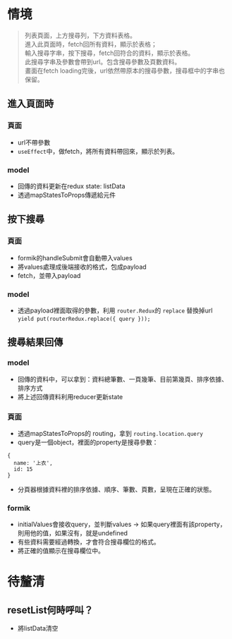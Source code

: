# 情境
> 列表頁面，上方搜尋列，下方資料表格。     
> 進入此頁面時，fetch回所有資料，顯示於表格；         
> 輸入搜尋字串，按下搜尋，fetch回符合的資料，顯示於表格。        
> 此搜尋字串及參數會帶到url。包含搜尋參數及頁數資料。         
> 畫面在fetch loading完後，url依然帶原本的搜尋參數，搜尋框中的字串也保留。



## 進入頁面時

### 頁面
- url不帶參數
- `useEffect`中，做fetch，將所有資料帶回來，顯示於列表。

### model
- 回傳的資料更新在redux state: listData
- 透過mapStatesToProps傳遞給元件




## 按下搜尋

### 頁面
- formik的handleSubmit會自動帶入values
- 將values處理成後端接收的格式，包成payload
- fetch，並帶入payload 

### model
- 透過payload裡面取得的參數，利用 `router.Redux`的 `replace` 替換掉url
`yield put(routerRedux.replace({ query }));`



## 搜尋結果回傳

### model
- 回傳的資料中，可以拿到：資料總筆數、一頁幾筆、目前第幾頁、排序依據、排序方式
- 將上述回傳資料利用reducer更新state

### 頁面
- 透過mapStatesToProps的 routing，拿到 `routing.location.query`
- query是一個object，裡面的property是搜尋參數：
```
{
  name: '上衣',
  id: 15
}
```
- 分頁器根據資料裡的排序依據、順序、筆數、頁數，呈現在正確的狀態。

### formik
- initialValues會接收query，並判斷values -> 如果query裡面有該property，則用他的值，如果沒有，就是undefined
- 有些資料需要經過轉換，才會符合搜尋欄位的格式。
- 將正確的值顯示在搜尋欄位中。





# 待釐清
## resetList何時呼叫？
- 將listData清空



